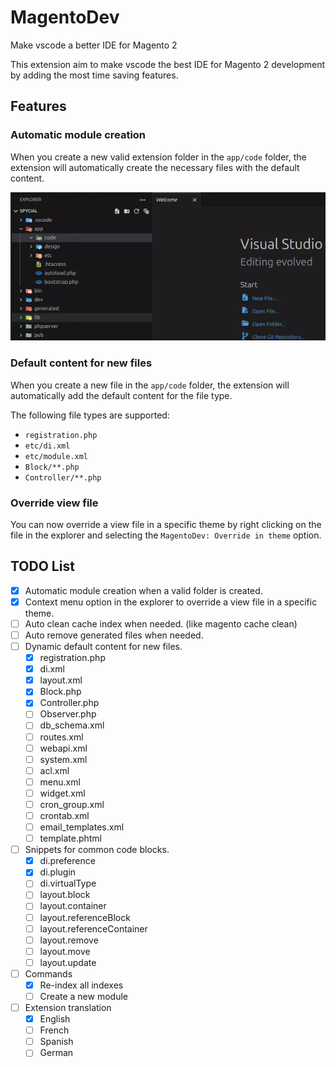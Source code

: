 # MagentoDev

Make vscode a better IDE for Magento 2

This extension aim to make vscode the best IDE for Magento 2 development by adding the most time saving features.

## Features

### Automatic module creation

When you create a new valid extension folder in the `app/code` folder, the extension will automatically create the necessary files with the default content.

![demo](media/auto-minimal-module.gif)

### Default content for new files

When you create a new file in the `app/code` folder, the extension will automatically add the default content for the file type.

The following file types are supported:
- `registration.php`
- `etc/di.xml`
- `etc/module.xml`
- `Block/**.php`
- `Controller/**.php`

### Override view file

You can now override a view file in a specific theme by right clicking on the file in the explorer and selecting the `MagentoDev: Override in theme` option.

## TODO List

- [x] Automatic module creation when a valid folder is created.
- [x] Context menu option in the explorer to override a view file in a specific theme.
- [ ] Auto clean cache index when needed. (like magento cache clean)
- [ ] Auto remove generated files when needed.
- [ ] Dynamic default content for new files.
    - [x] registration.php
    - [x] di.xml
    - [x] layout.xml
    - [x] Block.php
    - [x] Controller.php
    - [ ] Observer.php
    - [ ] db_schema.xml
    - [ ] routes.xml
    - [ ] webapi.xml
    - [ ] system.xml
    - [ ] acl.xml
    - [ ] menu.xml
    - [ ] widget.xml
    - [ ] cron_group.xml
    - [ ] crontab.xml
    - [ ] email_templates.xml
    - [ ] template.phtml
- [ ] Snippets for common code blocks.
    - [x] di.preference
    - [x] di.plugin
    - [ ] di.virtualType
    - [ ] layout.block
    - [ ] layout.container
    - [ ] layout.referenceBlock
    - [ ] layout.referenceContainer
    - [ ] layout.remove
    - [ ] layout.move
    - [ ] layout.update
- [ ] Commands
    - [x] Re-index all indexes
    - [ ] Create a new module
- [ ] Extension translation
    - [x] English
    - [ ] French
    - [ ] Spanish
    - [ ] German
